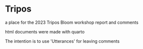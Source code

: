 # Tripos
a place for the 2023 Tripos Bloom workshop report and comments

html documents were made with quarto

The intention is to use 'Utterances' for leaving comments
